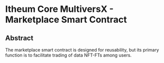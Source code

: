 # Itheum Core MultiversX - Marketplace Smart Contract

## Abstract

The marketplace smart contract is designed for reusability, but its primary function is to facilitate trading of data NFT-FTs among users.
